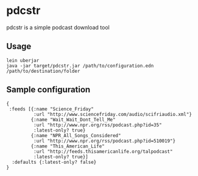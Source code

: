 # pdcstr

pdcstr is a simple podcast download tool

## Usage

    lein uberjar
    java -jar target/pdcstr.jar /path/to/configuration.edn /path/to/destination/folder 

## Sample configuration

    {
     :feeds [{:name "Science_Friday"
              :url "http://www.sciencefriday.com/audio/scifriaudio.xml"}
             {:name "Wait_Wait_Dont_Tell_Me"
              :url "http://www.npr.org/rss/podcast.php?id=35"
              :latest-only? true}
             {:name "NPR_All_Songs_Considered"
              :url "http://www.npr.org/rss/podcast.php?id=510019"}
             {:name "This_American_Life"
              :url "http://feeds.thisamericanlife.org/talpodcast"
              :latest-only? true}]
      :defaults {:latest-only? false}
    }
